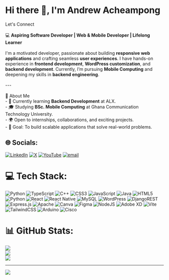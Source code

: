 #  Hi there 👋, I'm Andrew Acheampong
 Let's Connect <br><br>💻 **Aspiring Software Developer | Web & Mobile Developer | Lifelong Learner**  <br><br>I'm a motivated developer, passionate about building **responsive web applications** and crafting seamless **user experiences**. I have hands-on experience in **frontend development**, **WordPress customization**, and **backend development**. Currently, I’m pursuing **Mobile Computing** and deepening my skills in **backend engineering**.  <br><br>---<br><br> 🚀 About Me  <br>- 🌱 Currently learning **Backend Development** at ALX.  <br>- 🎓 Studying **BSc. Mobile Computing** at Ghana Communication Technology University.  <br>- 🌍 Open to internships, collaborations, and exciting projects.  <br>- 🎯 Goal: To build scalable applications that solve real-world problems. 


## 🌐 Socials:
[![LinkedIn](https://img.shields.io/badge/LinkedIn-%230077B5.svg?logo=linkedin&logoColor=white)](https://linkedin.com/in/https://www.linkedin.com/in/andrew-acheampong1/) [![X](https://img.shields.io/badge/X-black.svg?logo=X&logoColor=white)](https://x.com/https://x.com/AAcheampon96081) [![YouTube](https://img.shields.io/badge/YouTube-%23FF0000.svg?logo=YouTube&logoColor=white)](https://youtube.com/@UCwOwO2z_OlAqcRHJ0Dye3XQ) [![email](https://img.shields.io/badge/Email-D14836?logo=gmail&logoColor=white)](mailto:aacheampong4u@gmail.com) 

# 💻 Tech Stack:
![Python](https://img.shields.io/badge/python-3670A0?style=for-the-badge&logo=python&logoColor=ffdd54) ![TypeScript](https://img.shields.io/badge/typescript-%23007ACC.svg?style=for-the-badge&logo=typescript&logoColor=white) ![C++](https://img.shields.io/badge/c++-%2300599C.svg?style=for-the-badge&logo=c%2B%2B&logoColor=white) ![CSS3](https://img.shields.io/badge/css3-%231572B6.svg?style=for-the-badge&logo=css3&logoColor=white) ![JavaScript](https://img.shields.io/badge/javascript-%23323330.svg?style=for-the-badge&logo=javascript&logoColor=%23F7DF1E) ![Java](https://img.shields.io/badge/java-%23ED8B00.svg?style=for-the-badge&logo=openjdk&logoColor=white) ![HTML5](https://img.shields.io/badge/html5-%23E34F26.svg?style=for-the-badge&logo=html5&logoColor=white) ![Python](https://img.shields.io/badge/python-3670A0?style=for-the-badge&logo=python&logoColor=ffdd54) ![React](https://img.shields.io/badge/react-%2320232a.svg?style=for-the-badge&logo=react&logoColor=%2361DAFB) ![React Native](https://img.shields.io/badge/react_native-%2320232a.svg?style=for-the-badge&logo=react&logoColor=%2361DAFB) ![MySQL](https://img.shields.io/badge/mysql-4479A1.svg?style=for-the-badge&logo=mysql&logoColor=white) ![WordPress](https://img.shields.io/badge/WordPress-%23117AC9.svg?style=for-the-badge&logo=WordPress&logoColor=white) ![DjangoREST](https://img.shields.io/badge/DJANGO-REST-ff1709?style=for-the-badge&logo=django&logoColor=white&color=ff1709&labelColor=gray) ![Express.js](https://img.shields.io/badge/express.js-%23404d59.svg?style=for-the-badge&logo=express&logoColor=%2361DAFB) ![Apache](https://img.shields.io/badge/apache-%23D42029.svg?style=for-the-badge&logo=apache&logoColor=white) ![Canva](https://img.shields.io/badge/Canva-%2300C4CC.svg?style=for-the-badge&logo=Canva&logoColor=white) ![Figma](https://img.shields.io/badge/figma-%23F24E1E.svg?style=for-the-badge&logo=figma&logoColor=white) ![NodeJS](https://img.shields.io/badge/node.js-6DA55F?style=for-the-badge&logo=node.js&logoColor=white) ![Adobe XD](https://img.shields.io/badge/Adobe%20XD-470137?style=for-the-badge&logo=Adobe%20XD&logoColor=#FF61F6) ![Vite](https://img.shields.io/badge/vite-%23646CFF.svg?style=for-the-badge&logo=vite&logoColor=white) ![TailwindCSS](https://img.shields.io/badge/tailwindcss-%2338B2AC.svg?style=for-the-badge&logo=tailwind-css&logoColor=white) ![Arduino](https://img.shields.io/badge/-Arduino-00979D?style=for-the-badge&logo=Arduino&logoColor=white) ![Cisco](https://img.shields.io/badge/cisco-%23049fd9.svg?style=for-the-badge&logo=cisco&logoColor=black)
# 📊 GitHub Stats:
![](https://github-readme-stats.vercel.app/api?username=Andrewkwame1&theme=dark&hide_border=false&include_all_commits=false&count_private=false)<br/>
![](https://nirzak-streak-stats.vercel.app/?user=Andrewkwame1&theme=dark&hide_border=false)<br/>
![](https://github-readme-stats.vercel.app/api/top-langs/?username=Andrewkwame1&theme=dark&hide_border=false&include_all_commits=false&count_private=false&layout=compact)

---
[![](https://visitcount.itsvg.in/api?id=Andrewkwame1&icon=0&color=0)](https://visitcount.itsvg.in)

<!-- Proudly created with GPRM ( https://gprm.itsvg.in ) -->
